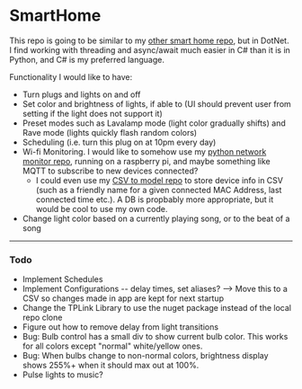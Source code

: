 # SmartHome

This repo is going to be similar to my [other smart home repo](https://github.com/oversizedcanoe/party-lights), but in DotNet. I find working with threading and async/await much easier in C# than it is in Python, and C# is my preferred language.

Functionality I would like to have: 
- Turn plugs and lights on and off
- Set color and brightness of lights, if able to (UI should prevent user from setting if the light does not support it)
- Preset modes such as Lavalamp mode (light color gradually shifts) and Rave mode (lights quickly flash random colors)
- Scheduling (i.e. turn this plug on at 10pm every day)
- Wi-fi Monitoring. I would like to somehow use my [python network monitor repo](https://github.com/oversizedcanoe/NetworkMonitor), running on a raspberry pi, and maybe something like MQTT to subscribe to new devices connected?
    - I could even use my [CSV to model repo](https://github.com/oversizedcanoe/CsvToModel) to store device info in CSV (such as a friendly name for a given connected MAC Address, last connected time etc.). A DB is propbably more appropriate, but it would be cool to use my own code.
- Change light color based on a currently playing song, or to the beat of a song

---

### Todo
- Implement Schedules
- Implement Configurations -- delay times, set aliases? --> Move this to a CSV so changes made in app are kept for next startup
- Change the TPLink Library to use the nuget package instead of the local repo clone
- Figure out how to remove delay from light transitions
- Bug: Bulb control has a small div to show current bulb color. This works for all colors except "normal" white/yellow ones.
- Bug: When bulbs change to non-normal colors, brightness display shows 255%+ when it should max out at 100%.
- Pulse lights to music?
